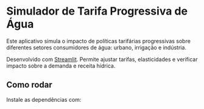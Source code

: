 # Simulador de Tarifa Progressiva de Água

Este aplicativo simula o impacto de políticas tarifárias progressivas sobre diferentes setores consumidores de água: urbano, irrigação e indústria.

Desenvolvido com [Streamlit](https://streamlit.io). Permite ajustar tarifas, elasticidades e verificar impacto sobre a demanda e receita hídrica.

## Como rodar
Instale as dependências com:
